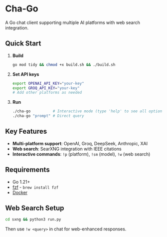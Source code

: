 # Cha-Go

A Go chat client supporting multiple AI platforms with web search integration.

## Quick Start

1. **Build**

   ```bash
   go mod tidy && chmod +x build.sh && ./build.sh
   ```

2. **Set API keys**

   ```bash
   export OPENAI_API_KEY="your-key"
   export GROQ_API_KEY="your-key"
   # Add other platforms as needed
   ```

3. **Run**
   ```bash
   ./cha-go          # Interactive mode (type 'help' to see all options)
   ./cha-go "prompt" # Direct query
   ```

## Key Features

- **Multi-platform support**: OpenAI, Groq, DeepSeek, Anthropic, XAI
- **Web search**: SearXNG integration with IEEE citations
- **Interactive commands**: `!p` (platform), `!sm` (model), `!w` (web search)

## Requirements

- Go 1.21+
- [fzf](https://github.com/junegunn/fzf) - `brew install fzf`
- [Docker](https://www.docker.com/get-started/)

## Web Search Setup

```bash
cd sxng && python3 run.py
```

Then use `!w <query>` in chat for web-enhanced responses.
